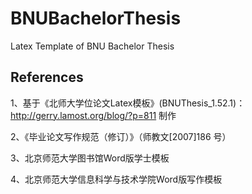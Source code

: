 # BNUBachelorThesis
Latex Template of BNU Bachelor Thesis

## References
1、基于《北师大学位论文Latex模板》(BNUThesis_1.52.1)：http://gerry.lamost.org/blog/?p=811 制作

2、《毕业论文写作规范（修订）》（师教文[2007]186 号）

3、北京师范大学图书馆Word版学士模板

4、北京师范大学信息科学与技术学院Word版写作模板
